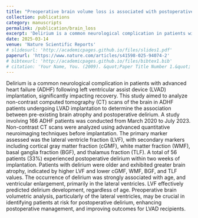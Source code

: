 ```yaml
---
title: "Preoperative brain volume loss is associated with postoperative delirium in advanced heart failure patients supported by left ventricular assist device"
collection: publications
category: manuscripts
permalink: /publication/brain_loss
excerpt: 'Delirium is a common neurological complication in patients with advanced heart failure (ADHF) following left ventricular assist device (LVAD) implantation, significantly impacting recovery. This study aimed to analyze non-contrast computed tomography (CT) scans of the brain in ADHF patients undergoing LVAD implantation to determine the association between pre-existing brain atrophy and postoperative delirium. A study involving 166 ADHF patients was conducted from March 2020 to July 2023. Non-contrast CT scans were analyzed using advanced quantitative neuroimaging techniques before implantation. The primary marker assessed was the lateral ventricle fraction (LVF), with secondary markers including cortical gray matter fraction (cGMF), white matter fraction (WMF), basal ganglia fraction (BGF), and thalamus fraction (TLF). A total of 56 patients (33%) experienced postoperative delirium within two weeks of implantation. Patients with delirium were older and exhibited greater brain atrophy, indicated by higher LVF and lower cGMF, WMF, BGF, and TLF values. The occurrence of delirium was strongly associated with age, and ventricular enlargement, primarily in the lateral ventricles. LVF effectively predicted delirium development, regardless of age. Preoperative brain volumetric analysis, particularly of the lateral ventricles, may be crucial in identifying patients at risk for postoperative delirium, enhancing postoperative management, and improving outcomes for LVAD recipients.'
date: 2025-03-14
venue: 'Nature Scientific Reports'
# slidesurl: 'http://academicpages.github.io/files/slides1.pdf'
paperurl: 'https://www.nature.com/articles/s41598-025-94074-2'
# bibtexurl: 'http://academicpages.github.io/files/bibtex1.bib'
# citation: 'Your Name, You. (2009). &quot;Paper Title Number 1.&quot; <i>Journal 1</i>. 1(1).'
---
```

Delirium is a common neurological complication in patients with advanced heart failure (ADHF) following left ventricular assist device (LVAD) implantation, significantly impacting recovery. This study aimed to analyze non-contrast computed tomography (CT) scans of the brain in ADHF patients undergoing LVAD implantation to determine the association between pre-existing brain atrophy and postoperative delirium. A study involving 166 ADHF patients was conducted from March 2020 to July 2023. Non-contrast CT scans were analyzed using advanced quantitative neuroimaging techniques before implantation. The primary marker assessed was the lateral ventricle fraction (LVF), with secondary markers including cortical gray matter fraction (cGMF), white matter fraction (WMF), basal ganglia fraction (BGF), and thalamus fraction (TLF). A total of 56 patients (33%) experienced postoperative delirium within two weeks of implantation. Patients with delirium were older and exhibited greater brain atrophy, indicated by higher LVF and lower cGMF, WMF, BGF, and TLF values. The occurrence of delirium was strongly associated with age, and ventricular enlargement, primarily in the lateral ventricles. LVF effectively predicted delirium development, regardless of age. Preoperative brain volumetric analysis, particularly of the lateral ventricles, may be crucial in identifying patients at risk for postoperative delirium, enhancing postoperative management, and improving outcomes for LVAD recipients.
